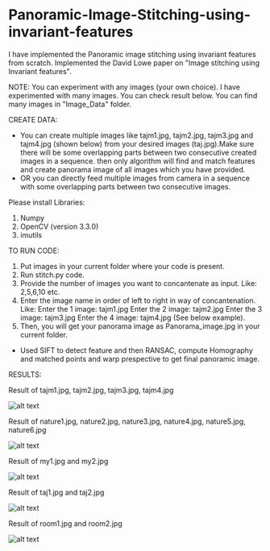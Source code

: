 # Panoramic-Image-Stitching-using-invariant-features
I have implemented the Panoramic image stitching using invariant features from scratch. Implemented the David Lowe paper on "Image stitching using Invariant features".

NOTE: You can experiment with any images (your own choice). I have experimented with many images. You can check result below. You can find many images in "Image_Data" folder.

CREATE DATA:
- You can create multiple images like tajm1.jpg, tajm2.jpg, tajm3.jpg and tajm4.jpg (shown below) from your desired images (taj.jpg).Make sure there will be some overlapping parts between two consecutive created images in a sequence. then only algorithm will find and match features and create panorama image of all images which you have provided. 
- OR you can directly feed multiple images from camera in a sequence with some overlapping parts between two consecutive images. 

Please install Libraries:
1. Numpy
2. OpenCV (version 3.3.0)
3. imutils

TO RUN CODE:
1. Put images in your current folder where your code is present.
2. Run stitch.py code.
3. Provide the number of images you want to concantenate as input. Like: 2,5,6,10 etc.
4. Enter the image name in order of left to right in way of concantenation. Like:
    Enter the 1 image: tajm1.jpg
    Enter the 2 image: tajm2.jpg
    Enter the 3 image: tajm3.jpg
    Enter the 4 image: tajm4.jpg   (See below example).
5. Then, you will get your panorama image as Panorama_image.jpg in your current folder. 

- Used SIFT to detect feature and then RANSAC, compute Homography and matched points and warp prespective to get final panoramic image.

RESULTS:

Result of tajm1.jpg, tajm2.jpg, tajm3.jpg, tajm4.jpg

![alt text](https://github.com/AVINASH793/Panoramic-Image-Stitching-using-invariant-features/blob/master/Result/tajm_report.JPG)

Result of nature1.jpg, nature2.jpg, nature3.jpg, nature4.jpg, nature5.jpg, nature6.jpg

![alt text](https://github.com/AVINASH793/Panoramic-Image-Stitching-using-invariant-features/blob/master/Result/nature_report.JPG)

Result of my1.jpg and my2.jpg

![alt text](https://github.com/AVINASH793/Panoramic-Image-Stitching-using-invariant-features/blob/master/Result/my_report.JPG)

Result of taj1.jpg and taj2.jpg

![alt text](https://github.com/AVINASH793/Panoramic-Image-Stitching-using-invariant-features/blob/master/Result/taj_report.JPG)

Result of room1.jpg and room2.jpg

![alt text](https://github.com/AVINASH793/Panoramic-Image-Stitching-using-invariant-features/blob/master/Result/room_report.JPG)
